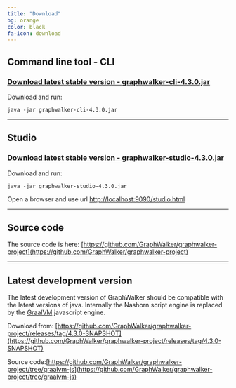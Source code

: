 ```yaml
---
title: "Download"
bg: orange
color: black
fa-icon: download
---
```


## Command line tool - CLI

### [Download latest stable version - graphwalker-cli-4.3.0.jar](https://github.com/GraphWalker/graphwalker-project/releases/download/4.3.0/graphwalker-cli-4.3.0.jar)

Download and run:
```console
java -jar graphwalker-cli-4.3.0.jar
```

---------------------------

## Studio

### [Download latest stable version - graphwalker-studio-4.3.0.jar](https://github.com/GraphWalker/graphwalker-project/releases/download/4.3.0/graphwalker-studio-4.3.0.jar)

Download and run:
```console
java -jar graphwalker-studio-4.3.0.jar
```

Open a browser and use url [http://localhost:9090/studio.html](http://localhost:9090/studio.html)

---------------------------

## Source code

The source code is here: [https://github.com/GraphWalker/graphwalker-project](https://github.com/GraphWalker/graphwalker-project)


---------------------------

## Latest development version

The latest development version of GraphWalker should be compatible with the latest versions of java. Internally the Nashorn script engine is replaced by the [GraalVM](https://www.graalvm.org/) javascript engine. 

Download from: [https://github.com/GraphWalker/graphwalker-project/releases/tag/4.3.0-SNAPSHOT](https://github.com/GraphWalker/graphwalker-project/releases/tag/4.3.0-SNAPSHOT)

Source code:[https://github.com/GraphWalker/graphwalker-project/tree/graalvm-js](https://github.com/GraphWalker/graphwalker-project/tree/graalvm-js)
